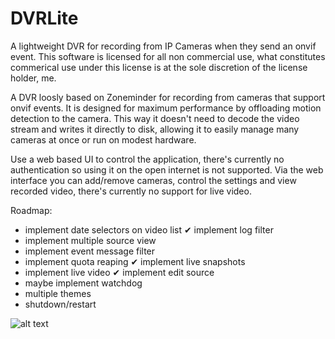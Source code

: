 # DVRLite
A lightweight DVR for recording from IP Cameras when they send an onvif event. 
This software is licensed for all non commercial use, what constitutes commerical use under this license is at the sole discretion of the license holder, me.

A DVR loosly based on Zoneminder for recording from cameras that support onvif events. It is designed for maximum performance by offloading motion detection to the camera.
This way it doesn't need to decode the video stream and writes it directly to disk, allowing it to easily manage many cameras at once or run on modest hardware.

Use a web based UI to control the application, there's currently no authentication so using it on the open internet is not supported. 
Via the web interface you can add/remove cameras, control the settings and view recorded video, there's currently no support for live video.

Roadmap:
-  implement date selectors on video list
✔ implement log filter
-  implement multiple source view
-  implement event message filter
-  implement quota reaping
✔ implement live snapshots
-  implement live video
✔ implement edit source
-  maybe implement watchdog
-  multiple themes
-  shutdown/restart

![alt text](https://github.com/TheSombreroKid/DVRLite/blob/master/dvrlite.png?raw=true)
